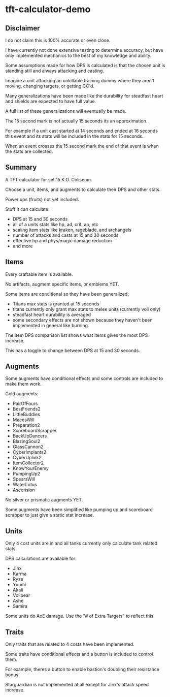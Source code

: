 # tft-calculator-demo

## Disclaimer
I do not claim this is 100% accurate or even close.

I have currently not done extensive testing to determine accuracy, but have only implemented mechanics to the best of my knowledge and ability.

Some assumptions made for how DPS is calculated is that the chosen unit is standing still and always attacking and casting.

Imagine a unit attacking an unkillable training dummy where they aren't moving, changing targets, or getting CC'd. 

Many generalizations have been made like the durability for steadfast heart and shields are expected to have full value.

A full list of these generalizations will eventually be made.

The 15 second mark is not actually 15 seconds its an approximation.

For example if a unit cast started at 14 seconds and ended at 16 seconds this event and its stats will be included in the stats for 15 seconds.

When an event crosses the 15 second mark the end of that event is when the stats are collected.

## Summary
A TFT calculator for set 15 K.O. Coliseum.

Choose a unit, items, and augments to calculate their DPS and other stats.

Power ups (fruits) not yet included.

Stuff it can calculate:
- DPS at 15 and 30 seconds
- all of a units stats like hp, ad, crit, ap, etc
- scaling item stats like kraken, rageblade, and archangels
- number of attacks and casts at 15 and 30 seconds
- effective hp and phys/magic damage reduction
- and more

## Items
Every craftable item is available.

No artifacts, augment specific items, or emblems YET.

Some items are conditional so they have been generalized:
- Titans max stats is granted at 15 seconds
- titans currently only grant max stats to melee units (currently voli only)
- steadfast heart durability is averaged
- some secondary effects are not shown because they haven't been implemented in general like burning.

The item DPS comparison list shows what items gives the most DPS increase.

This has a toggle to change between DPS at 15 and 30 seconds.

## Augments
Some augments have conditional effects and some controls are included to make them work.

Gold augments:
- PairOfFours
- BestFriends2
- LittleBuddies
- MacesWill
- Preparation2
- ScoreboardScrapper
- BackUpDancers
- BlazingSoul2
- GlassCannon2
- CyberImplants2
- CyberUplink2
- ItemCollector2
- KnowYourEnemy
- PumpingUp2
- SpearsWill
- WaterLotus
- Ascension

No silver or prismatic augments YET.

Some augments have been simplified like pumping up and scoreboard scrapper to just give a static stat increase.

## Units
Only 4 cost units are in and all tanks currently only calculate tank related stats.

DPS calculations are available for:
- Jinx
- Karma
- Ryze
- Yuumi
- Akali
- Volibear
- Ashe
- Samira

Some units do AoE damage. Use the "# of Extra Targets" to reflect this.

## Traits
Only traits that are related to 4 costs have been implemented.

Some traits have conditional effects and a button is included to control them.

For example, theres a button to enable bastion's doubling their resistance bonus.

Starguardian is not implemented at all except for Jinx's attack speed increase.




